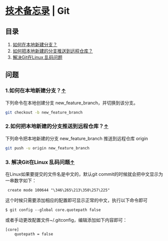 # [技术备忘录](../README.md) | Git
## 目录
  1. [如何在本地新建分支？](#create-branch)
  2. [如何把本地新建的分支推送到远程仓库？](#push-new-local-branch-to-remote)
  3. [解决Git在Linux 乱码问题](#git-linux-encoding)
  
## 问题
### 1.如何在本地新建分支？<a name="create-branch"></a>[↑](#top) 
下列命令在本地创建分支 new_feature_branch，并切换到该分支。
```bash
git checkout -b new_feature_branch
```
### 2.如何把本地新建的分支推送到远程仓库？<a name="push-new-local-branch-to-remote"></a>[↑](#top) 
下列命令把本地新建的分支 new_feature_branch 推送到远程仓库 origin
```bash
git push -u origin new_feature_branch
```
### 3. 解决Git在Linux 乱码问题<a name="git-linux-encoding"></a>[↑](#top)
在Linux如果要提交的文件名是中文的，默认git commit的时候就会把中文显示为一串数字如下：
```
 create mode 100644 "\346\265\213\350\257\225"
```
这个时候只需要添加相应的配置即可显示正常的中文，执行以下命令即可
```
$ git config --global core.quotepath false
```
或者手动更改配置文件~/.gitconfig，编辑添加如下内容即可：
```
[core]
    quotepath = false
```